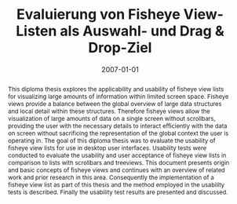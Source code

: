 ---
abstract: This diploma thesis explores the applicability and usability of fisheye
  view lists for visualizing large amounts of information within limited screen space.
  Fisheye views provide a balance between the global overview of large data structures
  and local detail within these structures. Therefore fisheye views allow the visualization
  of large amounts of data on a single screen without scrollbars, providing the user
  with the necessary details to interact efficiently with the data on screen without
  sacrificing the representation of the global context the user is operating in. The
  goal of this diploma thesis was to evaluate the usability of fisheye view lists
  for use in desktop user interfaces. Usability tests were conducted to evaluate the
  usability and user acceptance of fisheye view lists in comparison to lists with
  scrollbars and treeviews. This document presents origin and basic concepts of fisheye
  views and continues with an overview of related work and prior research in this
  area. Consequently the implementation of a fisheye view list as part of this thesis
  and the method employed in the usability tests is described. Finally the usability
  test results are presented and discussed.
authors:
- Christoph Wimmer
date: '2007-01-01'
featured: false
links:
- name: Publik
  url: https://publik.tuwien.ac.at/showentry.php?ID=141705&lang=2
publication_types:
- '7'
publishDate: '2007-01-01'
title: Evaluierung von Fisheye View-Listen als Auswahl- und Drag & Drop-Ziel
url_pdf: ''
---